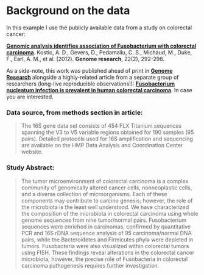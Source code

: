 # Background on the data
In this example I use the publicly available data from a study on colorectal cancer:

[**Genomic analysis identifies association of Fusobacterium with colorectal carcinoma**](https://genome.cshlp.org/content/22/2/292.long). Kostic, A. D., Gevers, D., Pedamallu, C. S., Michaud, M., Duke, F., Earl, A. M., et al. (2012). **Genome research**, 22(2), 292-298.

As a side-note, this work was published ahead of print in [**Genome Research**](http://genome.cshlp.org/) alongside a highly-related article from a separate group of researchers (long-live reproducible observations!): [**Fusobacterium nucleatum infection is prevalent in human colorectal carcinoma**](https://genome.cshlp.org/content/22/2/299.long). In case you are interested.

### Data source, from methods section in article:

> The 16S gene data set consists of 454 FLX Titanium sequences spanning the V3 to V5 variable regions obtained for 190 samples (95 pairs). Detailed protocols used for 16S amplification and sequencing are available on the HMP Data Analysis and Coordination Center website.

### Study Abstract:

> The tumor microenvironment of colorectal carcinoma is a complex community of genomically altered cancer cells, nonneoplastic cells, and a diverse collection of microorganisms. Each of these components may contribute to carcino genesis; however, the role of the microbiota is the least well understood. We have characterized the composition of the microbiota in colorectal carcinoma using whole genome sequences from nine tumor/normal pairs. Fusobacterium sequences were enriched in carcinomas, confirmed by quantitative PCR and 16S rDNA sequence analysis of 95 carcinoma/normal DNA pairs, while the Bacteroidetes and Firmicutes phyla were depleted in tumors. Fusobacteria were also visualized within colorectal tumors using FISH. These findings reveal alterations in the colorectal cancer microbiota; however, the precise role of Fusobacteria in colorectal carcinoma pathogenesis requires further investigation.
